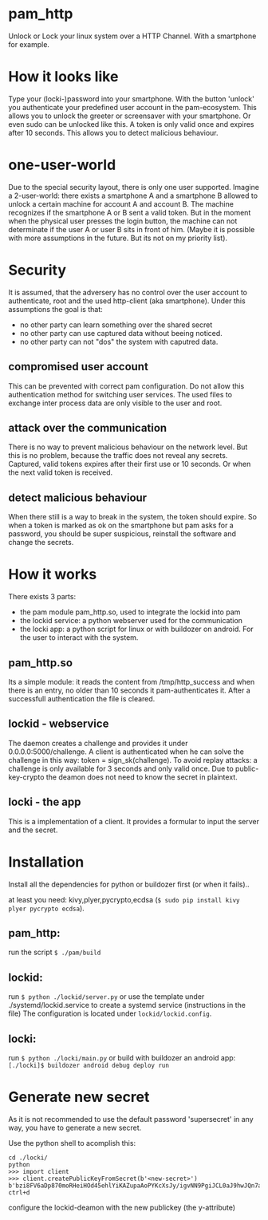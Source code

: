 # pam_http
Unlock or Lock your linux system over a HTTP Channel. With a smartphone for example.

# How it looks like
Type your (locki-)password into your smartphone. With the button 'unlock' you authenticate your predefined user account in the pam-ecosystem. 
This allows you to unlock the greeter or screensaver with your smartphone. Or even sudo can be unlocked like this.
A token is only valid once and expires after 10 seconds. This allows you to detect malicious behaviour.

# one-user-world
Due to the special security layout, there is only one user supported. Imagine a 2-user-world: there exists a smartphone A and a smartphone B allowed to unlock a certain machine for account A and account B.
The machine recognizes if the smartphone A or B sent a valid token. But in the moment when the physical user presses the login button, the machine can not determinate if the user A or user B sits in front of him.
(Maybe it is possible with more assumptions in the future.
But its not on my priority list).

# Security
It is assumed, that the adversery has no control over the user account to authenticate, root and the used http-client (aka smartphone).
Under this assumptions the goal is that:
 * no other party can learn something over the shared secret
 * no other party can use captured data without beeing noticed.
 * no other party can not "dos" the system with caputred data.

## compromised user account
This can be prevented with correct pam configuration. Do not allow this authentication method for switching user services.
The used files to exchange inter process data are only visible to the user and root.

## attack over the communication
There is no way to prevent malicious behaviour on the network level.
But this is no problem, because the traffic does not reveal any secrets.
Captured, valid tokens expires after their first use or 10 seconds.
Or when the next valid token is received.

## detect malicious behaviour
When there still is a way to break in the system, the token should expire. 
So when a token is marked as ok on the smartphone but pam asks for a password, you should be super suspicious,
reinstall the software and change the secrets.

# How it works
There exists 3 parts:
 * the pam module pam_http.so, used to integrate the lockid into pam
 * the lockid service: a python webserver used for the communication
 * the locki app: a python script for linux or with buildozer on android. For the user to interact with the system.

## pam_http.so
Its a simple module: it reads the content from /tmp/http_success and when there is an entry, no older than 10 seconds it pam-authenticates it.
After a successfull authentication the file is cleared.

## lockid - webservice
The daemon creates a challenge and provides it under 0.0.0.0:5000/challenge. A client is authenticated when he can solve the challenge in this way:
token = sign_sk(challenge). To avoid replay attacks: a challenge is only available for 3 seconds and only valid once.
Due to public-key-crypto the deamon does not need to know the secret in plaintext. 

## locki - the app
This is a implementation of a client. It provides a formular to input the server and the secret.

# Installation 
Install all the dependencies for python or buildozer first (or when it fails)..

at least you need: kivy,plyer,pycrypto,ecdsa (`$ sudo pip install kivy plyer pycrypto ecdsa`).

## pam_http:
run the script `$ ./pam/build`

## lockid:
run `$ python ./lockid/server.py`
or use the template under ./systemd/lockid.service to create a systemd service (instructions in the file)
The configuration is located under `lockid/lockid.config`.

## locki:
run `$ python ./locki/main.py`
or build with buildozer an android app: `[./locki]$ buildozer android debug deploy run`

# Generate new secret
As it is not recommended to use the default password 'supersecret' in any way, you have to generate a new secret. 

Use the python shell to acomplish this:

```
cd ./locki/
python
>>> import client
>>> client.createPublicKeyFromSecret(b'<new-secret>')
b'bzi8FV6aDp870moRHeiHOd45ehlYiKAZupaAoPYKcXsJy/igvNN9PgiJCL0aJ9hwJQn7aLMenGNUOg0Fw2lSwQ=='
ctrl+d
```

configure the lockid-deamon with the new publickey (the y-attribute)


